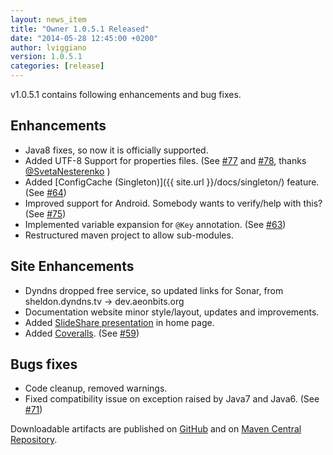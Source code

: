 ```yaml
---
layout: news_item
title: "Owner 1.0.5.1 Released"
date: "2014-05-28 12:45:00 +0200"
author: lviggiano
version: 1.0.5.1
categories: [release]
---
```


v1.0.5.1 contains following enhancements and bug fixes.

Enhancements
------------
 * Java8 fixes, so now it is officially supported.
 * Added UTF-8 Support for properties files. (See [#77](https://github.com/lviggiano/owner/issues/77) and
   [#78](https://github.com/lviggiano/owner/issues/78), thanks [@SvetaNesterenko](https://github.com/SvetaNesterenko) )
 * Added [ConfigCache (Singleton)]({{ site.url }}/docs/singleton/) feature. (See [#64](https://github.com/lviggiano/owner/issues/64))
 * Improved support for Android. Somebody wants to verify/help with this? (See [#75](https://github.com/lviggiano/owner/issues/75))
 * Implemented variable expansion for `@Key` annotation. (See [#63](https://github.com/lviggiano/owner/issues/63))
 * Restructured maven project to allow sub-modules.

Site Enhancements
-----------------
 * Dyndns dropped free service, so updated links for Sonar, from sheldon.dyndns.tv ->  dev.aeonbits.org
 * Documentation website minor style/layout, updates and improvements.
 * Added [SlideShare presentation](http://www.slideshare.net/LuigiViggiano/owner-31716769) in home page.
 * Added [Coveralls](https://coveralls.io/r/lviggiano/owner). (See [#59](https://github.com/lviggiano/owner/issues/59))

Bugs fixes
----------
 * Code cleanup, removed warnings.
 * Fixed compatibility issue on exception raised by Java7 and Java6. (See [#71](https://github.com/lviggiano/owner/issues/71))

Downloadable artifacts are published on [GitHub](https://github.com/lviggiano/owner/releases/tag/owner-1.0.5.1) and on [Maven Central Repository](http://repo1.maven.org/maven2/org/aeonbits/owner/owner/1.0.5.1/).
